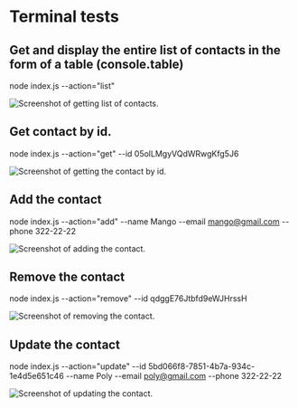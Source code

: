 # Terminal tests
## Get and display the entire list of contacts in the form of a table (console.table)

node index.js --action="list"

![Screenshot of getting list of contacts.](https://i.ibb.co/8N6cj8j/list.png)

## Get contact by id.

node index.js --action="get" --id 05olLMgyVQdWRwgKfg5J6

![Screenshot of getting the contact by id.](https://i.ibb.co/L8gkXzn/get.png)

## Add the contact

node index.js --action="add" --name Mango --email mango@gmail.com --phone 322-22-22

![Screenshot of adding the  contact.](https://i.ibb.co/rvrVs5y/add.png)

## Remove the contact

node index.js --action="remove" --id qdggE76Jtbfd9eWJHrssH

![Screenshot of removing the contact.](https://i.ibb.co/pnFhbsn/remove.png)

## Update the contact

node index.js --action="update" --id 5bd066f8-7851-4b7a-934c-1e4d5e651c46 --name Poly --email poly@gmail.com --phone 322-22-22

![Screenshot of updating the contact.](https://i.ibb.co/GTRQf53/update.png)

